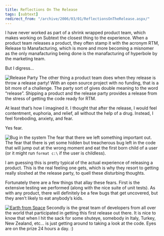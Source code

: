 ```yaml
---
title: Reflections On The Release
tags: [subtext]
redirect_from: "/archive/2006/03/01/ReflectionsOnTheRelease.aspx/"
---
```


I have never worked as part of a shrink wrapped product team, which
makes working on Subtext the closest thing to the experience. When a product team releases a product,
they often stamp it with the acronym RTM, Release to Manafacturing,
which is more and more becoming a misnomer as the only manafacturing
being done is the manafacturing of hyperbole by the marketing team.

But I digress...

![Release Party](https://haacked.com/assets/images/ReleaseParty.jpg) The other
thing a product team does when they release is throw a release party!
With an open source project with no funding, that is a bit more of a
challenge. The party sort of gives double meaning to the word “release”.
Shipping a product and the release party provides a release from the
stress of getting the code ready for RTM.

At least that’s how I imagined it. I thought that after the release, I
would feel contentment, euphoria, and relief, all without the help of a
drug. Instead, I feel foreboding, anxiety, and fear.

Yes fear.

![Bug in the system](https://haacked.com/assets/images/Beetle.jpg) The fear that
there we left something important out. The fear that there is yet some
hidden but treacherous bug left in the code that will jump out at the
wrong moment and eat the first born child of a user (or it might run
`format c:\` if the user is childless).

I am guessing this is pretty typical of the actual experience of
releasing a product. This is the real feeling one gets, which is why
they resort to getting really sloshed at the release party, to quell
these disturbing thoughts.

Fortunately there are a few things that allay these fears. First is the
extensive testing we performed (along with the nice suite of unit
tests). As with any product, there will definitely be a few bugs that
get uncovered, but they aren’t likely to eat anybody’s kids.

[![Earth from
Space](https://haacked.com/assets/images/PlanetEarth.jpg)](http://earthobservatory.nasa.gov/Newsroom/NewImages/images.php3?img_id=4573)
Secondly is the great team of developers from all over the world that
participated in getting this first release out there. It is nice to know
that when I hit the sack for some shuteye, somebody in Italy, Turkey,
New Zealand, etc... is just getting around to taking a look at the code.
Eyes are on the prize 24 hours a day. :)


